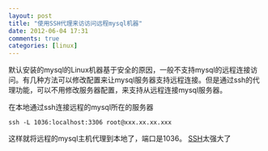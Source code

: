 ```yaml
---
layout: post
title: "使用SSH代理来访访问远程mysql机器"
date: 2012-06-04 17:31
comments: true
categories: [linux]
---
```


默认安装的mysql的Linux机器基于安全的原因，一般不支持mysql的远程连接访问。有几种方法可以修改配置来让mysql服务器支持远程连接。但是通过ssh的代理功能，可以不用修改服务器配置，来支持从远程连接mysql服务器。

在本地通过ssh连接远程的mysql所在的服务器

```
ssh -L 1036:localhost:3306 root@xxx.xx.xx.xxx
```

这样就将远程的mysql主机代理到本地了，端口是1036。 [SSH](http://zh.wikipedia.org/zh/SSH)太强大了

